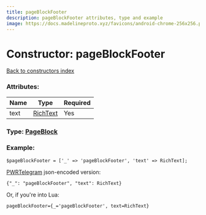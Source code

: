 ```yaml
---
title: pageBlockFooter
description: pageBlockFooter attributes, type and example
image: https://docs.madelineproto.xyz/favicons/android-chrome-256x256.png
---
```

# Constructor: pageBlockFooter  
[Back to constructors index](index.md)



### Attributes:

| Name     |    Type       | Required |
|----------|---------------|----------|
|text|[RichText](../types/RichText.md) | Yes|



### Type: [PageBlock](../types/PageBlock.md)


### Example:

```
$pageBlockFooter = ['_' => 'pageBlockFooter', 'text' => RichText];
```  

[PWRTelegram](https://pwrtelegram.xyz) json-encoded version:

```
{"_": "pageBlockFooter", "text": RichText}
```


Or, if you're into Lua:  


```
pageBlockFooter={_='pageBlockFooter', text=RichText}

```


